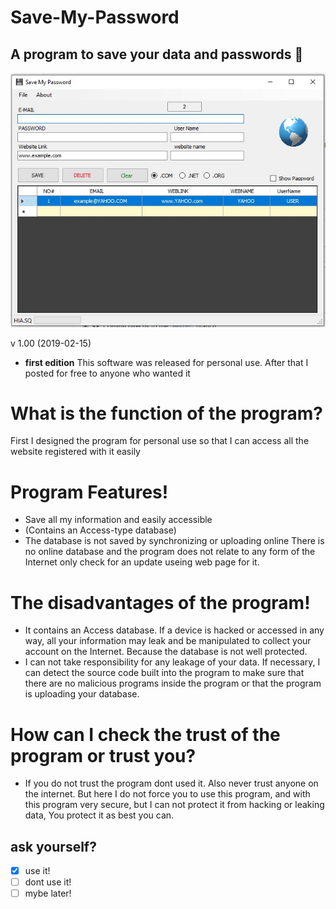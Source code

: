 
 # Save-My-Password   
## A program to save your data and passwords :floppy_disk:  

![Screenshot](smp.jpg)

v 1.00 (2019-02-15)
* **first edition**
This software was released for personal use.
After that I posted for free to anyone who wanted it
# What is the function of the program?
First I designed the program for personal use so that
I can access all the website registered with it easily
# Program Features!
* Save all my information and easily accessible
* (Contains an Access-type database)
* The database is not saved by synchronizing or uploading online
There is no online database and the program does not
relate to any form of the Internet
only check for an update useing web page for it.
# The disadvantages of the program!
* It contains an Access database. If a device is hacked or
accessed in any way, all your information may leak and be manipulated to collect your
account on the Internet. Because the database is not well protected.
* I can not take responsibility for any leakage of your data. If necessary,
I can detect the source code built into the program to make sure that there are no
malicious programs inside the program or that the program is uploading your database.
# How can I check the trust of the program or trust you?
* If you do not trust the program dont used it. 
Also never trust anyone on the internet. But here I do not force you to use this program, 
and with this program very secure, but I can not protect it from hacking or leaking data, 
You protect it as best you can.

 ## ask yourself?
- [x] use it!
- [ ] dont use it!
- [ ] mybe later!
